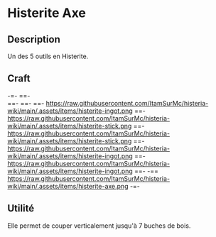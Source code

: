 # Histerite Axe

## Description
Un des 5 outils en Histerite.

## Craft
-=-
 ==-  
 ==- 
 ==- 
 ==- https://raw.githubusercontent.com/ItamSurMc/histeria-wiki/main/.assets/items/histerite-ingot.png
 ==- https://raw.githubusercontent.com/ItamSurMc/histeria-wiki/main/.assets/items/histerite-stick.png
 ==- https://raw.githubusercontent.com/ItamSurMc/histeria-wiki/main/.assets/items/histerite-stick.png
 ==- https://raw.githubusercontent.com/ItamSurMc/histeria-wiki/main/.assets/items/histerite-ingot.png
 ==- https://raw.githubusercontent.com/ItamSurMc/histeria-wiki/main/.assets/items/histerite-ingot.png
 ==- 
 -== https://raw.githubusercontent.com/ItamSurMc/histeria-wiki/main/.assets/items/histerite-axe.png
-=-

## Utilité
Elle permet de couper verticalement jusqu'à 7 buches de bois.